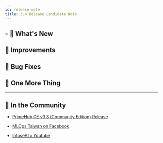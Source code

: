 ```yaml
---
id: release-note
title: 3.4 Release Candidate Note
---
```



## - 🌟 What's New


## 🚀 Improvements
## 🧰 Bug Fixes

## 💫 One More Thing

 
---

## 🎪 In the Community

+ [PrimeHub CE v3.3 (Community Edition) Release](https://github.com/InfuseAI/primehub/releases)

+ [MLOps Taiwan on Facebook](https://www.facebook.com/groups/mlopstw/)

+ [InfuseAI x Youtube](https://www.youtube.com/channel/UCbbRUfqKPWfZxZY62Pian-g)
